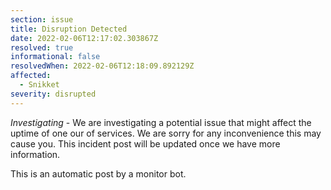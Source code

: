 ```yaml
---
section: issue
title: Disruption Detected
date: 2022-02-06T12:17:02.303867Z
resolved: true
informational: false
resolvedWhen: 2022-02-06T12:18:09.892129Z
affected:
  - Snikket
severity: disrupted
---
```

*Investigating* - We are investigating a potential issue that might affect the uptime of one our of services. We are sorry for any inconvenience this may cause you. This incident post will be updated once we have more information.

This is an automatic post by a monitor bot.
        